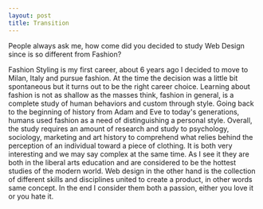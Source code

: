 ```yaml
---
layout: post
title: Transition
---
```


People always ask me, how come did you decided to study Web Design since is so different from Fashion?

Fashion Styling is my first career, about 6 years ago I decided to move to Milan, Italy and pursue fashion. At the time the decision was a little bit spontaneous but it turns out to be the right career choice. Learning about fashion is not as shallow as the masses think, fashion in general, is a complete study of human behaviors and custom through style. Going back to the beginning of history from Adam and Eve to today's generations, humans used fashion as a need of distinguishing a personal style. Overall, the study requires an amount of research and study to psychology, sociology, marketing and art history to comprehend what relies behind the perception of an individual toward a piece of clothing. It is both very interesting and we may say complex at the same time. As I see it they are both in the liberal arts education and are considered to be the hottest studies of the modern world. Web design in the other hand is the collection of different skills and disciplines united to create a product, in other words same concept. In the end I consider them both a passion, either you love it or you hate it.
